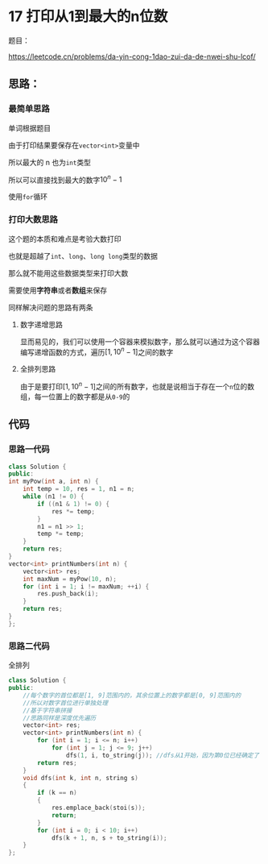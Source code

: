 # 17 打印从1到最大的n位数

题目：

https://leetcode.cn/problems/da-yin-cong-1dao-zui-da-de-nwei-shu-lcof/



## 思路：

### 最简单思路

单词根据题目

由于打印结果要保存在`vector<int>`变量中

所以最大的 n 也为`int`类型

所以可以直接找到最大的数字$10^n - 1$

使用`for`循环

### 打印大数思路

这个题的本质和难点是考验大数打印

也就是超越了`int`、`long`、`long long`类型的数据

那么就不能用这些数据类型来打印大数

需要使用**字符串**或者**数组**来保存

同样解决问题的思路有两条

1.   数字递增思路

     显而易见的，我们可以使用一个容器来模拟数字，那么就可以通过为这个容器编写递增函数的方式，遍历$[1, 10^n-1]$之间的数字

2.   全排列思路

     由于是要打印$[1, 10^n-1]$之间的所有数字，也就是说相当于存在一个`n`位的数组，每一位置上的数字都是从`0-9`的

## **代码**

### 思路一代码

```c++
class Solution {
public:
int myPow(int a, int n) {
	int temp = 10, res = 1, n1 = n;
	while (n1 != 0) {
		if ((n1 & 1) != 0) {
			res *= temp;
		}
		n1 = n1 >> 1;
		temp *= temp;
	}
	return res;
}
vector<int> printNumbers(int n) {
	vector<int> res;
	int maxNum = myPow(10, n);
	for (int i = 1; i != maxNum; ++i) {
		res.push_back(i);
	}
	return res;
}
};
```

### 思路二代码

全排列

```c++
class Solution {
public:
	//每个数字的首位都是[1, 9]范围内的，其余位置上的数字都是[0, 9]范围内的
    //所以对数字首位进行单独处理
	//基于字符串拼接
	//思路同样是深度优先遍历
	vector<int> res;
	vector<int> printNumbers(int n) {
		for (int i = 1; i <= n; i++)
			for (int j = 1; j <= 9; j++)
				dfs(1, i, to_string(j)); //dfs从1开始，因为第0位已经确定了
		return res;
	}
	void dfs(int k, int n, string s)
	{
		if (k == n)
		{
			res.emplace_back(stoi(s));
			return;
		}
		for (int i = 0; i < 10; i++)
			dfs(k + 1, n, s + to_string(i));
	}
};
```



